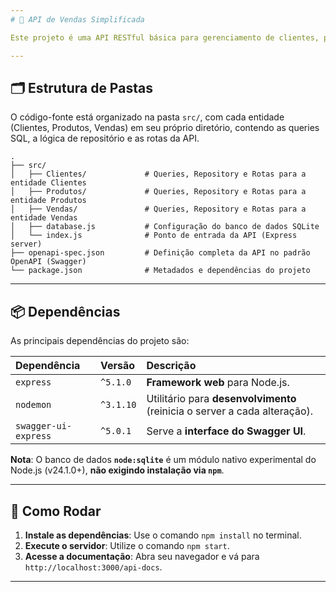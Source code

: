 ```yaml
---
# 🚀 API de Vendas Simplificada

Este projeto é uma API RESTful básica para gerenciamento de clientes, produtos e vendas. Desenvolvida com **Node.js** e **Express**, utiliza o módulo nativo experimental **`node:sqlite`** para o banco de dados. A API é modular, com funcionalidades organizadas por entidade, e possui **documentação interativa via Swagger UI**.

---
```


## 🗂️ Estrutura de Pastas

O código-fonte está organizado na pasta `src/`, com cada entidade (Clientes, Produtos, Vendas) em seu próprio diretório, contendo as queries SQL, a lógica de repositório e as rotas da API.

```
.
├── src/
│   ├── Clientes/             # Queries, Repository e Rotas para a entidade Clientes
│   ├── Produtos/             # Queries, Repository e Rotas para a entidade Produtos
│   ├── Vendas/               # Queries, Repository e Rotas para a entidade Vendas
│   ├── database.js           # Configuração do banco de dados SQLite
│   └── index.js              # Ponto de entrada da API (Express server)
├── openapi-spec.json         # Definição completa da API no padrão OpenAPI (Swagger)
└── package.json              # Metadados e dependências do projeto
```

---

## 📦 Dependências

As principais dependências do projeto são:

| Dependência        | Versão    | Descrição                                         |
| :----------------- | :-------- | :------------------------------------------------ |
| `express`          | `^5.1.0`  | **Framework web** para Node.js.                       |
| `nodemon`          | `^3.1.10` | Utilitário para **desenvolvimento** (reinicia o server a cada alteração).|
| `swagger-ui-express`| `^5.0.1`  | Serve a **interface do Swagger UI**.                 |

**Nota**: O banco de dados **`node:sqlite`** é um módulo nativo experimental do Node.js (v24.1.0+), **não exigindo instalação via `npm`**.

---

## 🚀 Como Rodar

1.  **Instale as dependências**: Use o comando `npm install` no terminal.
2.  **Execute o servidor**: Utilize o comando `npm start`.
3.  **Acesse a documentação**: Abra seu navegador e vá para `http://localhost:3000/api-docs`.

---